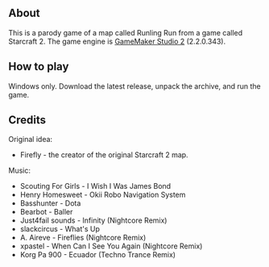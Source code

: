 About
-----
This is a parody game of a map called Runling Run from a game called Starcraft 2.
The game engine is [GameMaker Studio 2](https://www.yoyogames.com/gamemaker) (2.2.0.343).

How to play
-----
Windows only.
Download the latest release, unpack the archive, and run the game.

Credits
-----
Original idea:
* Firefly - the creator of the original Starcraft 2 map.

Music:
* Scouting For Girls - I Wish I Was James Bond
* Henry Homesweet - Okii Robo Navigation System
* Basshunter - Dota
* Bearbot - Baller
* Just4fail sounds - Infinity (Nightcore Remix)
* slackcircus - What's Up
* A. Aireve - Fireflies (Nightcore Remix)
* xpastel - When Can I See You Again (Nightcore Remix)
* Korg Pa 900 - Ecuador (Techno Trance Remix)
